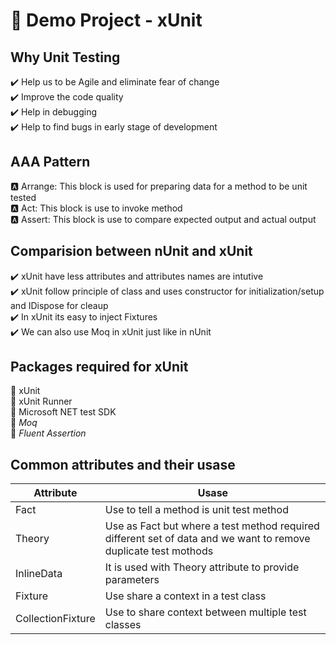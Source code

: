 # :pushpin: Demo Project - xUnit

## Why Unit Testing

:heavy_check_mark: Help us to be Agile and eliminate fear of change  
:heavy_check_mark: Improve the code quality  
:heavy_check_mark: Help in debugging  
:heavy_check_mark: Help to find bugs in early stage of development  

## AAA Pattern

:a: Arrange: This block is used for preparing data for a method to be unit tested  
:a: Act: This block is use to invoke method  
:a: Assert: This block is use to compare expected output and actual output  

## Comparision between nUnit and xUnit
:heavy_check_mark: xUnit have less attributes and attributes names are intutive  
:heavy_check_mark: xUnit follow principle of class and uses constructor for initialization/setup and IDispose for cleaup  
:heavy_check_mark: In xUnit its easy to inject Fixtures  
:heavy_check_mark: We can also use Moq in xUnit just like in nUnit  

## Packages required for xUnit

:hammer: xUnit  
:hammer: xUnit Runner  
:hammer: Microsoft NET test SDK  
:hammer: *Moq*  
:hammer: *Fluent Assertion*  

## Common attributes and their usase
| Attribute        | Usase       |
| -------------    |-------------|
| Fact             | Use to tell a method is unit test method |
| Theory           | Use as Fact but where a test method required different set of data and we want to remove duplicate test mothods |
| InlineData       | It is used with Theory attribute to provide parameters |     
| Fixture          | Use share a context in a test class |
| CollectionFixture| Use to share context between multiple test classes |

